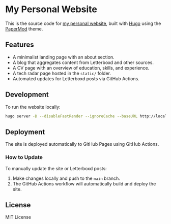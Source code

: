 # My Personal Website

This is the source code for [my personal website](https://emiliosao.me), built with [Hugo](https://gohugo.io/) using the [PaperMod](https://github.com/adityatelange/hugo-PaperMod) theme.

## Features
- A minimalist landing page with an about section.
- A blog that aggregates content from Letterboxd and other sources.
- A CV page with an overview of education, skills, and experience.
- A tech radar page hosted in the `static/` folder.
- Automated updates for Letterboxd posts via GitHub Actions.

## Development

To run the website locally:

```bash
hugo server -D --disableFastRender --ignoreCache --baseURL http://localhost:1313/
```

## Deployment

The site is deployed automatically to GitHub Pages using GitHub Actions.

### How to Update

To manually update the site or Letterboxd posts:
1. Make changes locally and push to the `main` branch.
2. The GitHub Actions workflow will automatically build and deploy the site.

## License

MIT License

